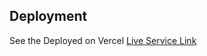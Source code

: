 ## Deployment

See the Deployed on Vercel 
 [Live Service Link](https://boostrip-f1075m8cq-irtecs-projects.vercel.app/)
